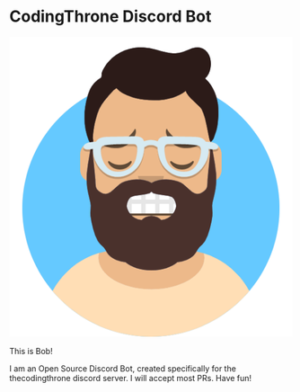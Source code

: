 # CodingThrone Discord Bot

<!--<img src='https://avataaars.io/?avatarStyle=Circle&topType=ShortHairShortWaved&accessoriesType=Prescription01&hairColor=Black&facialHairType=BeardMagestic&facialHairColor=BrownDark&clotheType=ShirtScoopNeck&clotheColor=PastelOrange&eyeType=Close&eyebrowType=SadConcernedNatural&mouthType=Grimace&skinColor=Light'
/> -->

![width=50%](./assets/img/bob.png)

This is Bob!

I am an Open Source Discord Bot, created specifically for the thecodingthrone discord server.
I will accept most PRs. Have fun!
